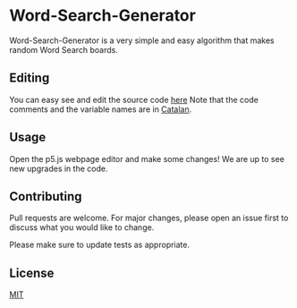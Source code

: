 # Word-Search-Generator

Word-Search-Generator is a very simple and easy algorithm that makes random Word Search boards.

## Editing

You can easy see and edit the source code [here](https://editor.p5js.org/thecatalahd/sketches/1cSFvJQgN)
Note that the code comments and the variable names are in [Catalan](https://en.wikipedia.org/wiki/Catalan_language).

## Usage

Open the p5.js webpage editor and make some changes! We are up to see new upgrades in the code.

## Contributing

Pull requests are welcome. For major changes, please open an issue first to discuss what you would like to change.

Please make sure to update tests as appropriate.

## License

[MIT](https://github.com/CatalaHD/Word-Search-Generator/blob/master/LICENSE)
